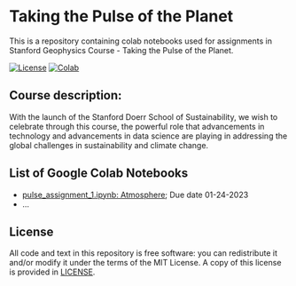 # Taking the Pulse of the Planet
This is a repository containing colab notebooks used for assignments in Stanford Geophysics Course - Taking the Pulse of the Planet. 

[![License](https://img.shields.io/github/license/envgp/taking_the_pulse_of_the_planet.svg)](https://github.com/envgp/taking_the_pulse_of_the_planet/blob/main/LICENSE)
[![Colab](https://colab.research.google.com/assets/colab-badge.svg)](https://colab.research.google.com/github/envgp/taking_the_pulse_of_the_planet/blob/main/notebooks/pulse_assignment_1.ipynb)


## Course description:

With the launch of the Stanford Doerr School of Sustainability, we wish to celebrate through this course, the powerful role that advancements in technology and advancements in data science are playing in addressing the global challenges in sustainability and climate change. 

## List of Google Colab Notebooks

- [pulse_assignment_1.ipynb: Atmosphere](https://colab.research.google.com/github/envgp/taking_the_pulse_of_the_planet/blob/main/notebooks/pulse_assignment_1.ipynb); Due date 01-24-2023
- ...

## License

All code and text in this repository is free software: you can redistribute it and/or
modify it under the terms of the MIT License.
A copy of this license is provided in [LICENSE](LICENSE).
